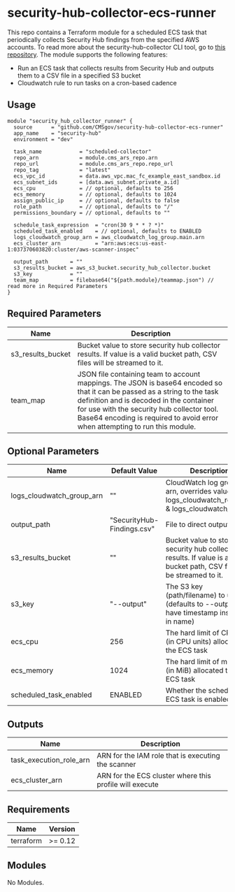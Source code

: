 # security-hub-collector-ecs-runner

This repo contains a Terraform module for a scheduled ECS task that periodically collects Security Hub findings from the specified AWS accounts. To read more about the security-hub-collector CLI tool, go to [this repository](https://github.com/CMSgov/security-hub-collector). The module supports the following features:

* Run an ECS task that collects results from Security Hub and outputs them to a CSV file in a specified S3 bucket
* Cloudwatch rule to run tasks on a cron-based cadence

## Usage

```hcl
module "security_hub_collector_runner" {
  source      = "github.com/CMSgov/security-hub-collector-ecs-runner"
  app_name    = "security-hub"
  environment = "dev"

  task_name            = "scheduled-collector"
  repo_arn             = module.cms_ars_repo.arn
  repo_url             = module.cms_ars_repo.repo_url
  repo_tag             = "latest"
  ecs_vpc_id           = data.aws_vpc.mac_fc_example_east_sandbox.id
  ecs_subnet_ids       = [data.aws_subnet.private_a.id]
  ecs_cpu              = // optional, defaults to 256
  ecs_memory           = // optional, defaults to 1024
  assign_public_ip     = // optional, defaults to false
  role_path            = // optional, defaults to "/"
  permissions_boundary = // optional, defaults to ""

  schedule_task_expression  = "cron(30 9 * * ? *)"
  scheduled_task_enabled    = // optional, defaults to ENABLED
  logs_cloudwatch_group_arn = aws_cloudwatch_log_group.main.arn
  ecs_cluster_arn           = "arn:aws:ecs:us-east-1:037370603820:cluster/aws-scanner-inspec"

  output_path       = ""
  s3_results_bucket = aws_s3_bucket.security_hub_collector.bucket
  s3_key            = ""
  team_map          = filebase64("${path.module}/teammap.json") // read more in Required Parameters
}
```

## Required Parameters

| Name | Description |
|------|---------|
| s3_results_bucket | Bucket value to store security hub collector results. If value is a valid bucket path, CSV files will be streamed to it. |
| team_map | JSON file containing team to account mappings. The JSON is base64 encoded so that it can be passed as a string to the task definition and is decoded in the container for use with the security hub collector tool. Base64 encoding is required to avoid error when attempting to run this module. |

## Optional Parameters

| Name | Default Value | Description |
|------|---------|---------|
| logs_cloudwatch_group_arn | "" | CloudWatch log group arn, overrides values of logs_cloudwatch_retention & logs_cloudwatch_group |
| output_path | "SecurityHub-Findings.csv" | File to direct output to.|
| s3_results_bucket | "" | Bucket value to store security hub collector results. If value is a valid bucket path, CSV files will be streamed to it. |
| s3_key | "--output" | The S3 key (path/filename) to use (defaults to --output, will have timestamp inserted in name) |
| ecs_cpu | 256 | The hard limit of CPU units (in CPU units) allocated to the ECS task |
| ecs_memory | 1024 | The hard limit of memory (in MiB) allocated to the ECS task |
| scheduled_task_enabled | ENABLED | Whether the scheduled ECS task is enabled or not |


## Outputs

| Name | Description |
|------|---------|
| task_execution_role_arn | ARN for the IAM role that is executing the scanner |
| ecs_cluster_arn | ARN for the ECS cluster where this profile will execute |

## Requirements

| Name | Version |
|------|---------|
| terraform | >= 0.12 |

## Modules

No Modules.
